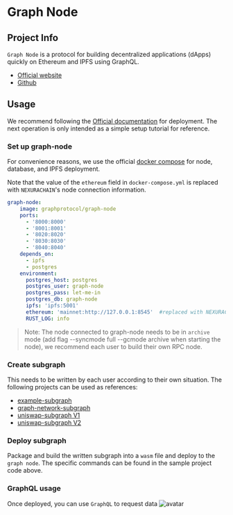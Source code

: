# Graph Node

## Project Info
`Graph Node` is a protocol for building decentralized applications (dApps) quickly on Ethereum and IPFS using GraphQL.

- [Official website](https://thegraph.com/)
- [Github](https://github.com/graphprotocol/graph-node)

## Usage
We recommend following the [Official documentation](https://thegraph.com/docs/) for deployment. The next operation is only intended as a simple setup tutorial for reference.

### Set up graph-node

For convenience reasons, we use the official [docker compose](https://github.com/graphprotocol/graph-node/tree/master/docker) for node, database, and IPFS deployment.

Note that the value of the `ethereum` field in `docker-compose.yml` is replaced with `NEXURACHAIN`'s node connection information.

``` YAML
graph-node:
    image: graphprotocol/graph-node
    ports:
      - '8000:8000'
      - '8001:8001'
      - '8020:8020'
      - '8030:8030'
      - '8040:8040'
    depends_on:
      - ipfs
      - postgres
    environment:
      postgres_host: postgres
      postgres_user: graph-node
      postgres_pass: let-me-in
      postgres_db: graph-node
      ipfs: 'ipfs:5001'
      ethereum: 'mainnet:http://127.0.0.1:8545'  #replaced with NEXURACHAIN rpc info
      RUST_LOG: info
 ```
 > Note: The node connected to graph-node needs to be in `archive` mode (add flag --syncmode full --gcmode archive when starting the node), we recommend each user to build their own RPC node.

### Create subgraph

This needs to be written by each user according to their own situation. The following projects can be used as references:

- [example-subgraph](https://github.com/graphprotocol/example-subgraph)
- [graph-network-subgraph](https://github.com/graphprotocol/graph-network-subgraph)
- [uniswap-subgraph V1](https://github.com/graphprotocol/uniswap-subgraph)
- [uniswap-subgraph V2](https://github.com/uniswap/uniswap-v2-subgraph)

### Deploy subgraph

Package and build the written subgraph into a `wasm` file and deploy  to the `graph node`. The specific commands can be found in the sample project code above.

### GraphQL usage


Once deployed, you can use `GraphQL` to request data
![avatar](../../images/graphnode.jpg)